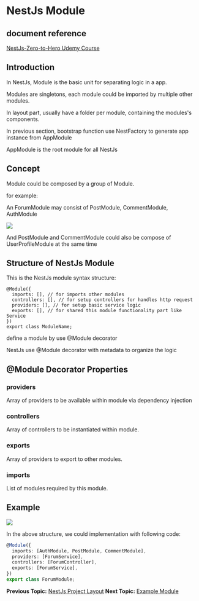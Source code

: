 # NestJs Module
## document reference
[NestJs-Zero-to-Hero Udemy Course](https://www.udemy.com/course/nestjs-zero-to-hero/learn/lecture/26680748#overview)
## Introduction

In NestJs, Module is the basic unit for separating logic in a app.

Modules are singletons, each module could be imported by multiple other modules.

In layout part, usually have a folder per module, containing the modules's components.

In previous section, bootstrap function use NestFactory to generate app instance from AppModule

AppModule is the root module for all NestJs

## Concept

Module could be composed by a group of Module.

for example:

An ForumModule may consist of PostModule, CommentModule, AuthModule

![](https://i.imgur.com/qITBFMv.png)

And PostModule and CommentModule could also be compose of UserProfileModule at the same time

## Structure of NestJs Module
This is the NestJs module syntax structure:
```typescript==
@Module({
  imports: [], // for imports other modules
  controllers: [], // for setup controllers for handles http request
  providers: [], // for setup basic service logic
  exports: [], // for shared this module functionality part like Service 
})
export class ModuleName;
```
define a module by use @Module decorator

NestJs use @Module decorator with metadata to organize the logic

## @Module Decorator Properties

### providers

Array of providers to be available within module via dependency injection

### controllers

Array of controllers to be instantiated within module.

### exports

Array of providers to export to other modules.

### imports

List of modules required by this module.

## Example

![](https://i.imgur.com/RB81nFb.png)

In the above structure, we could implementation with following code:
```typescript
@Module({
  imports: [AuthModule, PostModule, CommentModule],
  providers: [ForumService],
  controllers: [ForumController],
  exports: [ForumService],
})
export class ForumModule;
```

**Previous Topic:** [NestJs Project Layout](layout/README.md "NestJs Project Layout")
**Next Topic:** [Example Module](example-module/README.md "Example Module")